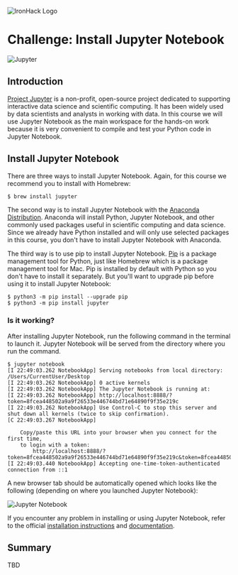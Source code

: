 ![IronHack Logo](https://s3-eu-west-1.amazonaws.com/ih-materials/uploads/upload_d5c5793015fec3be28a63c4fa3dd4d55.png)

# Challenge: Install Jupyter Notebook

![Jupyter](/static/images/jupyter.svg)

## Introduction

[Project Jupyter](http://jupyter.org/about) is a non-profit, open-source project dedicated to supporting interactive data science and scientific computing. It has been widely used by data scientists and analysts in working with data. In this course we will use Jupyter Notebook as the main workspace for the hands-on work because it is very convenient to compile and test your Python code in Jupyter Notebook.

## Install Jupyter Notebook

There are three ways to install Jupyter Notebook. Again, for this course we recommend you to install with Homebrew:

```
$ brew install jupyter
```

The second way is to install Jupyter Notebook with the [Anaconda Distribution](https://www.anaconda.com/download/). Anaconda will install Python, Jupyter Notebook, and other commonly used packages useful in scientific computing and data science. Since we already have Python installed and will only use selected packages in this course, you don't have to install Jupyter Notebook with Anaconda.

The third way is to use pip to install Jupyter Notebook. [Pip](https://pypi.org/project/pip/) is a package management tool for Python, just like Homebrew which is a package management tool for Mac. Pip is installed by default with Python so you don't have to install it separately. But you'll want to upgrade pip before using it to install Jupyter Notebook:

```
$ python3 -m pip install --upgrade pip
$ python3 -m pip install jupyter
```

### Is it working?

After installing Jupyter Notebook, run the following command in the terminal to launch it. Jupyter Notebook will be served from the directory where you run the command.

```
$ jupyter notebook
[I 22:49:03.262 NotebookApp] Serving notebooks from local directory: /Users/CurrentUser/Desktop
[I 22:49:03.262 NotebookApp] 0 active kernels
[I 22:49:03.262 NotebookApp] The Jupyter Notebook is running at:
[I 22:49:03.262 NotebookApp] http://localhost:8888/?token=8fcea448502a9a9f26533e446744bd71e64890f9f35e219c
[I 22:49:03.262 NotebookApp] Use Control-C to stop this server and shut down all kernels (twice to skip confirmation).
[C 22:49:03.267 NotebookApp]

    Copy/paste this URL into your browser when you connect for the first time,
    to login with a token:
        http://localhost:8888/?token=8fcea448502a9a9f26533e446744bd71e64890f9f35e219c&token=8fcea448502a9a9f26533e446744bd71e64890f9f35e219c
[I 22:49:03.440 NotebookApp] Accepting one-time-token-authenticated connection from ::1
```

A new browser tab should be automatically opened which looks like the following (depending on where you launched Jupyter Notebook):

![Jupyter Notebook](/static/images/jupyter-notebook.png)

If you encounter any problem in installing or using Jupyter Notebook, refer to the official [installation instructions](http://jupyter.org/install) and [documentation](http://jupyter.org/documentation).

## Summary

TBD
